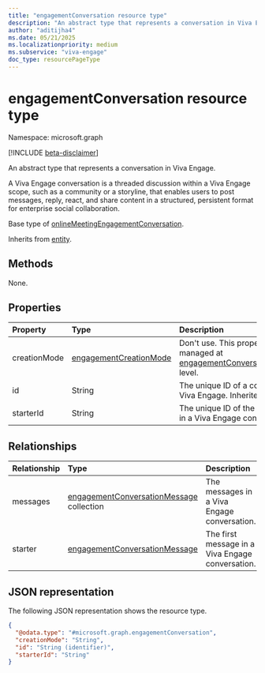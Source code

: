 ```yaml
---
title: "engagementConversation resource type"
description: "An abstract type that represents a conversation in Viva Engage."
author: "aditijha4"
ms.date: 05/21/2025
ms.localizationpriority: medium
ms.subservice: "viva-engage"
doc_type: resourcePageType
---
```


# engagementConversation resource type

Namespace: microsoft.graph

[!INCLUDE [beta-disclaimer](../../includes/beta-disclaimer.md)]

An abstract type that represents a conversation in Viva Engage. 

A Viva Engage conversation is a threaded discussion within a Viva Engage scope, such as a community or a storyline, that enables users to post messages, reply, react, and share content in a structured, persistent format for enterprise social collaboration.

Base type of [onlineMeetingEngagementConversation](../resources/onlinemeetingengagementconversation.md).

Inherits from [entity](../resources/entity.md).

## Methods

None.

## Properties

|Property|Type|Description|
|:---|:---|:---|
|creationMode|[engagementCreationMode](../resources/engagementconversationmessage.md#engagementcreationmode-values)|Don't use. This property is managed at [engagementConversationMessage](../resources/engagementconversationmessage.md) level.|
|id|String|The unique ID of a conversation in Viva Engage. Inherited from [entity](../resources/entity.md).|
|starterId|String|The unique ID of the first message in a Viva Engage conversation.|

## Relationships

|Relationship|Type|Description|
|:---|:---|:---|
|messages|[engagementConversationMessage](../resources/engagementconversationmessage.md) collection|The messages in a Viva Engage conversation.|
|starter|[engagementConversationMessage](../resources/engagementconversationmessage.md)|The first message in a Viva Engage conversation.|

## JSON representation
The following JSON representation shows the resource type.
<!-- {
  "blockType": "resource",
  "keyProperty": "id",
  "@odata.type": "microsoft.graph.engagementConversation",
  "baseType": "microsoft.graph.entity",
  "openType": false
}
-->
``` json
{
  "@odata.type": "#microsoft.graph.engagementConversation",
  "creationMode": "String",
  "id": "String (identifier)",
  "starterId": "String"
}
```
